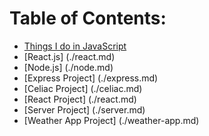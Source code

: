 
# Table of Contents:

* [Things I do in JavaScript](./express.md)
* [React.js] (./react.md)
* [Node.js] (./node.md)
* [Express Project] (./express.md)
* [Celiac Project] (./celiac.md)
* [React Project] (./react.md)
* [Server Project] (./server.md)
* [Weather App Project] (./weather-app.md)


